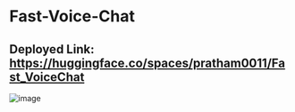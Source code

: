 # Fast-Voice-Chat

## Deployed Link: https://huggingface.co/spaces/pratham0011/Fast_VoiceChat

![image](https://github.com/user-attachments/assets/1d184777-e86c-4e76-bd96-91634639c737)
